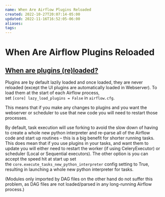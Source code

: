 ```yaml
---
name: When Are Airflow Plugins Reloaded
created: 2022-10-27T20:07:14-05:00
updated: 2022-11-16T16:52:05-06:00
aliases: 
tags: 
---
```

# When Are Airflow Plugins Reloaded

## [ When are plugins (re)loaded?](https://airflow.apache.org/docs/apache-airflow/stable/plugins.html#when-are-plugins-re-loaded "Permalink to this heading")

Plugins are by default lazily loaded and once loaded, they are never reloaded (except the UI plugins are automatically loaded in Webserver). To load them at the start of each Airflow process, set `[core] lazy_load_plugins = False` in `airflow.cfg`.

This means that if you make any changes to plugins and you want the webserver or scheduler to use that new code you will need to restart those processes.

By default, task execution will use forking to avoid the slow down of having to create a whole new python interpreter and re-parse all of the Airflow code and start up routines – this is a big benefit for shorter running tasks. This does mean that if you use plugins in your tasks, and want them to update you will either need to restart the worker (if using CeleryExecutor) or scheduler (Local or Sequential executors). The other option is you can accept the speed hit at start up set the `core.execute_tasks_new_python_interpreter` config setting to True, resulting in launching a whole new python interpreter for tasks.

(Modules only imported by DAG files on the other hand do not suffer this problem, as DAG files are not loaded/parsed in any long-running Airflow process.)